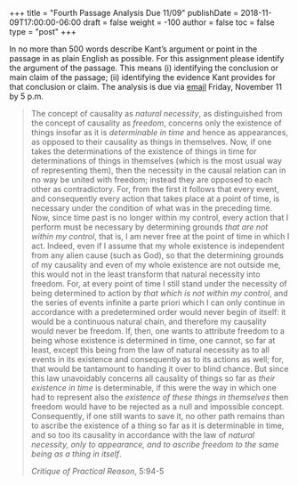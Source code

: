 +++
title = "Fourth Passage Analysis Due 11/09"
publishDate = 2018-11-09T17:00:00-06:00
draft = false
weight = -100
author = false
toc = false
type = "post"
+++

In no more than 500 words describe Kant&rsquo;s argument or point in the passage in as plain English as possible. For this assignment please identify the argument of the passage. This means (i) identifying the conclusion or main claim of the passage; (ii) identifying the evidence Kant provides for that conclusion or claim. The analysis is due via [email](mailto:mclear@unl.edu) Friday, November 11 by 5 p.m.

> The concept of causality as _natural necessity_, as distinguished from the concept of causality as _freedom_, concerns only the existence of things insofar as it is _determinable in time_ and hence as appearances, as opposed to their causality as things in themselves. Now, if one takes the determinations of the existence of things in time for determinations of things in themselves (which is the most usual way of representing them), then the necessity in the causal relation can in no way be united with freedom; instead they are opposed to each other as contradictory. For, from the first it follows that every event, and consequently every action that takes place at a point of time, is necessary under the condition of what was in the preceding time. Now, since time past is no longer within my control, every action that I perform must be necessary by determining grounds _that are not within my control_, that is, I am never free at the point of time in which I act. Indeed, even if I assume that my whole existence is independent from any alien cause (such as God), so that the determining grounds of my causality and even of my whole existence are not outside me, this would not in the least transform that natural necessity into freedom. For, at every point of time I still stand under the necessity of being determined to action by _that which is not within my control_, and the series of events infinite a parte priori which I can only continue in accordance with a predetermined order would never begin of itself: it would be a continuous natural chain, and therefore my causality would never be freedom. If, then, one wants to attribute freedom to a being whose existence is determined in time, one cannot, so far at least, except this being from the law of natural necessity as to all events in its existence and consequently as to its actions as well; for, that would be tantamount to handing it over to blind chance. But since this law unavoidably concerns all causality of things so far as _their existence in time_ is determinable, if this were the way in which one had to represent also the _existence of these things in themselves_ then freedom would have to be rejected as a null and impossible concept. Consequently, if one still wants to save it, no other path remains than to ascribe the existence of a thing so far as it is determinable in time, and so too its causality in accordance with the law of _natural necessity, only to appearance, and to ascribe freedom to the same being as a thing in itself_.
>
> _Critique of Practical Reason_, 5:94-5
